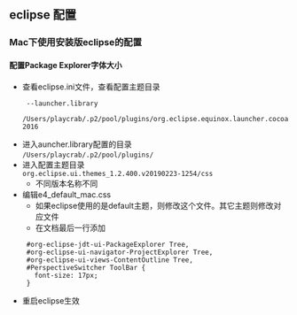 ## eclipse 配置

### Mac下使用安装版eclipse的配置
#### 配置Package Explorer字体大小
 * 查看eclipse.ini文件，查看配置主题目录 
   ``` 
    --launcher.library
    /Users/playcrab/.p2/pool/plugins/org.eclipse.equinox.launcher.cocoa.macosx.x86_64_1.1.1000.v20190125-2016
   ```
 * 进入auncher.library配置的目录  
   `/Users/playcrab/.p2/pool/plugins/`
 * 进入配置主题目录  
   `org.eclipse.ui.themes_1.2.400.v20190223-1254/css`
   + 不同版本名称不同
 * 编辑e4_default_mac.css
   + 如果eclipse使用的是default主题，则修改这个文件。其它主题则修改对应文件 
   + 在文档最后一行添加 
   ``` 
    #org-eclipse-jdt-ui-PackageExplorer Tree,
    #org-eclipse-ui-navigator-ProjectExplorer Tree,
    #org-eclipse-ui-views-ContentOutline Tree,
    #PerspectiveSwitcher ToolBar {
      font-size: 17px;
    }
   ```
 * 重启eclipse生效